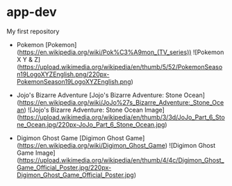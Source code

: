 # app-dev
My first repository

- Pokemon
[Pokemon] (https://en.wikipedia.org/wiki/Pok%C3%A9mon_(TV_series))
![Pokemon X Y & Z] (https://upload.wikimedia.org/wikipedia/en/thumb/5/52/PokemonSeason19LogoXYZEnglish.png/220px-PokemonSeason19LogoXYZEnglish.png)

- Jojo's Bizarre Adventure
[Jojo's Bizarre Adventure: Stone Ocean] (https://en.wikipedia.org/wiki/JoJo%27s_Bizarre_Adventure:_Stone_Ocean)
![Jojo's Bizarre Adventure: Stone Ocean Image] (https://upload.wikimedia.org/wikipedia/en/thumb/3/3d/JoJo_Part_6_Stone_Ocean.jpg/220px-JoJo_Part_6_Stone_Ocean.jpg)

- Digimon Ghost Game
[Digimon Ghost Game] (https://en.wikipedia.org/wiki/Digimon_Ghost_Game)
![Digimon Ghost Game Image] (https://upload.wikimedia.org/wikipedia/en/thumb/4/4c/Digimon_Ghost_Game_Official_Poster.jpg/220px-Digimon_Ghost_Game_Official_Poster.jpg)
